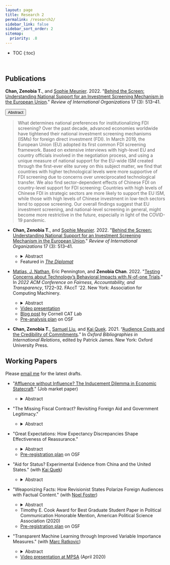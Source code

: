 ```yaml
---
layout: page
title: Research 2
permalink: /research2/
sidebar_link: false
sidebar_sort_order: 2
sitemap:
  priority: .8
---
```


<script>
function myFunction(y) {
  var x = document.getElementById(y);
  if (x.style.display === "none") {
    x.style.display = "block";
  } else {
    x.style.display = "none";
  }
}
</script>


* TOC
{:toc}
<p>&nbsp;</p>

## Publications

**Chan, Zenobia T.**, and <a href="https://scholar.princeton.edu/smeunier/home" target="_blank">Sophie Meunier</a>. 2022. "<a href="https://doi.org/10.1007/s11558-021-09436-y" target="_blank">Behind the Screen: Understanding National Support for an Investment Screening Mechanism in the European Union</a>." _Review of International Organizations_ 17 (3): 513–41.

<button onclick="myFunction('absBehindTheScreen')">Abstract</button>

<div id='absBehindTheScreen'>
  <blockquote>What determines national preferences for institutionalizing FDI screening? Over the past decade, advanced economies worldwide have tightened their national investment screening mechanisms (ISMs) for foreign direct investment (FDI). In March 2019, the European Union (EU) adopted its first common FDI screening framework. Based on extensive interviews with high-level EU and country officials involved in the negotiation process, and using a unique measure of national support for the EU-wide ISM created through the first-ever elite survey on this subject matter, we find that countries with higher technological levels were more supportive of FDI screening due to concerns over unreciprocated technological transfer. We also find sector-dependent effects of Chinese FDI on country-level support for FDI screening: Countries with high levels of Chinese FDI in strategic sectors are more likely to support the EU ISM, while those with high levels of Chinese investment in low-tech sectors tend to oppose screening. Our overall findings suggest that EU investment screening, and national-level screening in general, might become more restrictive in the future, especially in light of the COVID-19 pandemic.</blockquote>
</div>

* **Chan, Zenobia T.**, and <a href="https://scholar.princeton.edu/smeunier/home" target="_blank">Sophie Meunier</a>. 2022. "<a href="https://doi.org/10.1007/s11558-021-09436-y" target="_blank">Behind the Screen: Understanding National Support for an Investment Screening Mechanism in the European Union</a>." _Review of International Organizations_ 17 (3): 513–41.
	- <details><summary>Abstract</summary><blockquote>What determines national preferences for institutionalizing FDI screening? Over the past decade, advanced economies worldwide have tightened their national investment screening mechanisms (ISMs) for foreign direct investment (FDI). In March 2019, the European Union (EU) adopted its first common FDI screening framework. Based on extensive interviews with high-level EU and country officials involved in the negotiation process, and using a unique measure of national support for the EU-wide ISM created through the first-ever elite survey on this subject matter, we find that countries with higher technological levels were more supportive of FDI screening due to concerns over unreciprocated technological transfer. We also find sector-dependent effects of Chinese FDI on country-level support for FDI screening: Countries with high levels of Chinese FDI in strategic sectors are more likely to support the EU ISM, while those with high levels of Chinese investment in low-tech sectors tend to oppose screening. Our overall findings suggest that EU investment screening, and national-level screening in general, might become more restrictive in the future, especially in light of the COVID-19 pandemic.</blockquote></details> 
	- Featured in <a href="https://thediplomat.com/2021/04/think-the-eu-isnt-acting-on-china-look-closer/" target="_blank"><i>The Diplomat</i></a>  



* <a href="https://natematias.com/" target="_blank">Matias, J. Nathan</a>, Eric Pennington, and **Zenobia Chan**. 2022. "<a href="https://doi.org/10.1145/3531146.3533227" target="_blank">Testing Concerns about Technology’s Behavioral Impacts with <i>N</i>-of-one Trials</a>." In _2022 ACM Conference on Fairness, Accountability, and Transparency_, 1722–32. FAccT '22. New York: Association for Computing Machinery. 
	- <details><summary>Abstract</summary><blockquote>As public trust in technology companies has declined, people are questioning the effects of digital technologies in their lives. In this context, many evidence-free claims from corporations and tech critics are widely circulated. How can members of the public make evidence-based decisions about digital technology in their lives? In clinical fields, N -of-one trials enable participant-investigators to make personalized causal discoveries about managing health, improving fitness, and improving their education. Similar methods could help community scientists understand and manage how they use digital technologies. In this paper, we introduce Conjecture, a system for coordinating <i>N</i>-of-one trials that can guide personal decisions about technology use and contribute to science. We describe <i>N</i>-of-one trials as a design challenge and present the design of the Conjecture system. We evaluate the system with a field experiment that tests folk theories about the influence of colorful screens on alleged phone addiction. We present findings on the design of <i>N</i>-of-one-trial systems based on submitted data, interviews, and surveys with 14 participants. Taken together, this paper introduces <i>N</i>-of-one trials as a fruitful direction for computer scientists designing industry-independent systems for evidence-based technology governance and accountability.</blockquote></details>
	- <a href="https://youtu.be/8VQ0Kd6T7_M" target="_blank">Video presentation</a>
	- <a href="https://citizensandtech.org/conjecture/" target="_blank">Blog post</a> by Cornell CAT Lab
	- <a href="https://osf.io/tn6x4/" target="_blank">Pre-analysis plan</a> on OSF  



* **Chan, Zenobia T.**, <a href="https://government.cornell.edu/samuel-liu" target="_blank">Samuel Liu</a>, and <a href="https://ppaweb.hku.hk/f/quek" target="_blank">Kai Quek</a>. 2021. “<a href="https://doi.org/10.1093/OBO/9780199743292-0305" target="_blank">Audience Costs and the Credibility of Commitments</a>.” In _Oxford Bibliographies in International Relations_, edited by Patrick James. New York: Oxford University Press.  


## Working Papers

Please <a href="mailto:zeno@princeton.edu" target="_blank">email me</a> for the latest drafts.


* "<a href="https://j.mp/zChan" target="_blank">Affluence without Influence? The Inducement Dilemma in Economic Statecraft</a>." (Job market paper)
	- <details><summary>Abstract</summary><blockquote>When can economic inducements——such as foreign aid, investment, and especially large-scale development initiatives——buy influence abroad? Countries often use financial favors to induce foreign policy concessions from other countries. The effectiveness of such inducements hinges on whether the sender can credibly threaten to halt or withdraw the inducements when the target does not concede. I examine a substantial set of development initiatives that are lucrative not just for the target but also for the sender. I argue that when the sender profits from  the inducement it gives, it will not cut off the inducement, even if the target does not concede. I test this <i>inducement dilemma</i> in China’s Belt and Road Initiative (BRI). Using over 200 elite interviews, official documents published by the Chinese government, and original datasets on China’s overseas project contracts, I show that Beijing’s dual goals of the BRI are to (1) tackle  domestic economic and environmental problems by encouraging Chinese companies to implement infrastructure projects and invest abroad, and (2) gain international acceptance of China’s  development and governance models. Consistent with my argument, the profit motive undercuts the foreign policy goal. These infrastructure projects promote international support for  China’s governance and development models only when these projects do not serve China’s economic motive of promoting outward direct investment. </blockquote></details>  



* "The Missing Fiscal Contract? Revisiting Foreign Aid and Government Legitimacy."
	- <details><summary>Abstract</summary><blockquote>Does reliance on foreign aid affect government legitimacy in recipient countries? Fiscal contract theorists postulate that public goods and services provided by foreign donors can threaten government legitimacy, but empirical research has found little support for this hypothesis. Drawing on over 120 elite interviews in donor and recipient countries, I argue that the fiscal contract between the government and citizenry is untenable in most aid recipient countries because of the lack of visible taxation. I present a tax game between citizens with reference-dependent preferences and the government. My formal model shows that with sufficient foreign aid, the fiscal contract <i>does not exist</i> and citizens' evaluation of their government varies by the discrepancy between their baseline expectations and the actual public goods they receive, regardless of provider. I test my arguments using an original survey experiment in Uganda and find that, in line with my theory, the <i>positive</i> effects of aid on government legitimacy are especially pronounced among citizens with lower perceived effective tax rates. </blockquote></details>  



* "Great Expectations: How Expectancy Discrepancies Shape Effectiveness of Reassurance."
	- <details><summary>Abstract</summary><blockquote>What makes reassurance effective? Reassurance is crucial to stability in international politics as a means of signaling benign intentions towards allies and adversaries. Drawing on insights from behavioral economics, information theory, and psychology, I argue that reassurance signals are most effective when they are surprising, i.e. when they deviate drastically from receivers' prior expectations, because they draw more attention from decision-makers, prompting them to re-evaluate their pre-existing beliefs about the sender. When decision-makers re-evaluate their beliefs, prior expectations serve as the reference point against which they assess the sender's intentions. My theory posits that when decision-makers are <i>pleasantly surprised</i>, i.e. receiving a signal that is both credible and above expectations, they are more likely to believe in the benign intentions of the sender. Contrary to the rationalist literature on costly signaling in international relations, my theory holds that reassuring signals are informative not necessarily because they are costly, but because they are surprising. I test my theory using an original survey experiment on a national sample of Estonian voters. I find that the effectiveness of reassurance signals hinges on the receivers' prior expectations and that costly signals are not necessarily more credible. </blockquote></details> 
	- <a href="https://osf.io/45ye8/" target="_blank">Pre-registration plan</a> on OSF  



* "Aid for Status? Experimental Evidence from China and the United States." (with <a href="https://ppaweb.hku.hk/f/quek" target="_blank">Kai Quek</a>)
	- <details><summary>Abstract</summary><blockquote>Does international status affect aid preferences? We conduct the first experimental study of aid preferences in an emerging donor country using original survey data from China, and a parallel study in the United States. We find striking differences in the aid preferences of both countries that support the status-seeking hypothesis: Chinese support for aid increases significantly when foreign aid provision is framed as a means of the country gaining higher international status, but Americans remain unswayed. We also use causal forests, a machine learning algorithm, to systematically evaluate heterogeneous treatment effects across a wide range of dispositional covariates in a principled manner with honest inferences. The results indicate status has especially pronounced positive impacts on the aid preferences of cosmopolitan Chinese citizens but negative impacts on Americans who are less cosmopolitan and have lower income. </blockquote></details>  



* "Weaponizing Facts: How Revisionist States Polarize Foreign Audiences with Factual Content." (with <a href="https://www.noelfoster.com/" target="_blank">Noel Foster</a>)
	- <details><summary>Abstract</summary><blockquote>How do revisionist states leverage new technologies to disrupt foreign politics? Drawing on extensive elite interviews and insights from behavioral economics and social psychology, we argue that revisionist powers can use strategic narratives — factual accounts of issues controversial across pre-existing societal cleavages — to polarize voters through a combination of confirmation bias and reactance. Contrary to recent literature on fake news, we present evidence on the political economy of social media platforms that renders fake news impracticable and counter-productive in most markets. We test the effects of Russian strategic narratives using original survey experiments in Estonia. We show that exposure to factual content on migration and the Soviet legacy polarized Estonian voters along ethnolinguistic cleavages by making ethnic Estonians more likely to support right-leaning nationalist parties, while pushing the Russian-speaking minority to back left-leaning ethnic interest parties. A polarized population serves the revisionist state sender’s objective of paralyzing policy-making in the target state.</blockquote></details>
	- Timothy E. Cook Award for Best Graduate Student Paper in Political Communication Honorable Mention, American Political Science Association (2020)
	- <a href="https://osf.io/b56md/" target="_blank">Pre-registration plan</a> on OSF  



* "Transparent Machine Learning through Improved Variable Importance Measures." (with <a href="https://scholar.princeton.edu/ratkovic/home" target="_blank">Marc Ratkovic</a>)
	- <details><summary>Abstract</summary><blockquote>Boosting and random forests are among the best off-the-shelf prediction tools. These methods offer a variable importance measure (VIM), which is a cumulative measure of the improvement in accuracy over the algorithm.  We show existing variable importance measures, as implemented, are biased, returning positive scores on irrelevant variables.  Intuitively, if a variable is irrelevant but correlates with a relevant variable, this correlation may lead to an improvement in performance may be misattributed to the irrelevant variable.   We introduce a method that removes this bias.  The method works by separating each predictor into a component explained by other predictors (a "predicted variable"), and a component not (a "partialed out variable").  We assess variable importance only through any improvement attributable to the latter.  We prove the method returns a valid VIM, meaning it is mean-zero  and asymptotically normal for irrelevant variables.  Simulation evidence and applications to UCI data suggest the method also performs favorably relative to several existing machine learning methods in terms of predictive accuracy.  </blockquote></details>
	- <a href="https://youtu.be/44u5qYwUL-U" target="_blank">Video presentation at MPSA</a> (April 2020)  

